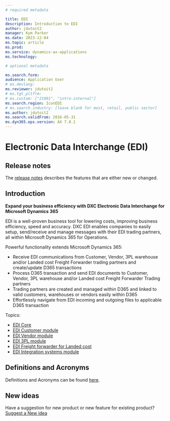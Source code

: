 ```yaml
---
# required metadata

title: EDI
description: Introduction to EDI
author: jdutoit2
manager: Kym Parker
ms.date: 2023-12-04
ms.topic: article
ms.prod: 
ms.service: dynamics-ax-applications
ms.technology: 

# optional metadata

ms.search.form: 
audience: Application User
# ms.devlang: 
ms.reviewer: jdutoit2
# ms.tgt_pltfrm: 
# ms.custom: ["21901", "intro-internal"]
ms.search.region: IconEDI
# ms.search.industry: [leave blank for most, retail, public sector]
ms.author: jdutoit2
ms.search.validFrom: 2016-05-31
ms.dyn365.ops.version: AX 7.0.1
---
```


# Electronic Data Interchange (EDI)

## Release notes
The [release notes](Release-notes.md) describes the features that are either new or changed. 

## Introduction

**Expand your business efficiency with DXC Electronic Data Interchange for Microsoft Dynamics 365**

EDI is a well-proven business tool for lowering costs, improving business efficiency, speed and accuracy. DXC EDI enables companies to easily setup, send/receive and manage messages with their EDI trading partners, all within Microsoft Dynamics 365 for Operations.

Powerful functionality extends Microsoft Dynamics 365:
- Receive EDI communications from Customer, Vendor, 3PL warehouse and/or Landed cost Freight Forwarder trading partners and create/update D365 transactions
- Process D365 transaction and send EDI documents to Customer, Vendor, 3PL warehouse and/or Landed cost Freight Forwarder Trading partners
- Trading partners are created and managed within D365 and linked to valid customers, warehouses or vendors easily within D365
- Effortlessly navigate from EDI incoming and outgoing files to applicable D365 transaction

Topics: <br>
- [EDI Core](../EDI/CORE/Introduction/Introduction.md)
- [EDI Customer module](../EDI/CUSTOMER/INTRODUCTION/Introduction.md)
- [EDI Vendor module](../EDI/VENDOR/INTRODUCTION/Introduction.md)
- [EDI 3PL module](../EDI/3PL/INTRODUCTION/Introduction.md)
- [EDI Freight forwarder for Landed cost](../EDI/FREIGHT-FORWARDER/INTRODUCTION/Introduction.md)
- [EDI Integration systems module](../EDI/INTEGRATION/INTRODUCTION/Introduction.md)

## Definitions and Acronyms
Definitions and Acronyms can be found [here](Acronyms.md).

## New ideas
Have a suggestion for new product or new feature for existing product? [Suggest a New idea](https://forms.office.com/r/U9twpSt3in)

